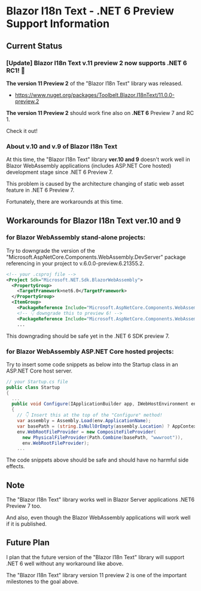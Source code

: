 # Blazor I18n Text - .NET 6 Preview Support Information

## Current Status

### [Update] Blazor I18n Text v.11 preview 2 now supports .NET 6 RC1! 🎉

**The version 11 Preview 2** of the "Blazor I18n Text" library was released.

- https://www.nuget.org/packages/Toolbelt.Blazor.I18nText/11.0.0-preview.2

**The version 11 Preview 2** should work fine also on **.NET 6** Preview 7 and RC 1.

Check it out!


### About v.10 and v.9 of Blazor I18n Text

At this time, the "Blazor I18n Text" library **ver.10 and 9** doesn't work well in Blazor WebAssembly applications (includes ASP.NET Core hosted) development stage since .NET 6 Preview 7.

This problem is caused by the architecture changing of static web asset feature in .NET 6 Preview 7.

Fortunately, there are workarounds at this time.

## Workarounds for Blazor I18n Text ver.10 and 9

### for Blazor WebAssembly stand-alone projects:

Try to downgrade the version of the "Microsoft.AspNetCore.Components.WebAssembly.DevServer" package referencing in your project to v.6.0.0-preview.6.21355.2.

```xml
<!-- your .csproj file -->
<Project Sdk="Microsoft.NET.Sdk.BlazorWebAssembly">
  <PropertyGroup>
    <TargetFramework>net6.0</TargetFramework>
  </PropertyGroup>
  <ItemGroup>
    <PackageReference Include="Microsoft.AspNetCore.Components.WebAssembly" Version="6.0.0-preview.7.21378.6" />
    <!-- 👇 downgrade this to preview 6! -->
    <PackageReference Include="Microsoft.AspNetCore.Components.WebAssembly.DevServer" Version="6.0.0-preview.6.21355.2" PrivateAssets="all" />
    ...
```

This downgrading should be safe yet in the .NET 6 SDK preview 7.

### for Blazor WebAssembly ASP.NET Core hosted projects:

Try to insert some code snippets as below into the Startup class in an ASP.NET Core host server.

```csharp
// your Startup.cs file
public class Startup
{
  ...
  public void Configure(IApplicationBuilder app, IWebHostEnvironment env)
  {
    // 👇 Insert this at the top of the "Configure" method!
    var assembly = Assembly.Load(env.ApplicationName);
    var basePath = (string.IsNullOrEmpty(assembly.Location) ? AppContext.BaseDirectory : Path.GetDirectoryName(assembly.Location));
    env.WebRootFileProvider = new CompositeFileProvider(
      new PhysicalFileProvider(Path.Combine(basePath, "wwwroot")),
      env.WebRootFileProvider);
    ...
```

The code snippets above should be safe and should have no harmful side effects.

## Note

The "Blazor I18n Text" library works well in Blazor Server applications .NET6 Preview 7 too.

And also, even though the Blazor WebAssembly applications will work well if it is published.

## Future Plan

I plan that the future version of the "Blazor I18n Text" library will support .NET 6 well without any workaround like above.

The "Blazor I18n Text" library version 11 preview 2 is one of the important milestones to the goal above.